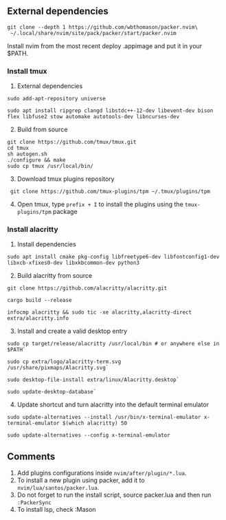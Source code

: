 ## External dependencies


```
git clone --depth 1 https://github.com/wbthomason/packer.nvim\
 ~/.local/share/nvim/site/pack/packer/start/packer.nvim
```

Install nvim from the most recent deploy .appimage and put it in your $PATH.

### Install tmux

1. External dependencies

```
sudo add-apt-repository universe
```

```
sudo apt install ripgrep clangd libstdc++-12-dev libevent-dev bison flex libfuse2 stow automake autotools-dev libncurses-dev
```

2. Build from source

```
git clone https://github.com/tmux/tmux.git
cd tmux
sh autogen.sh
./configure && make
sudo cp tmux /usr/local/bin/
```

3. Download tmux plugins repository

```
 git clone https://github.com/tmux-plugins/tpm ~/.tmux/plugins/tpm
```

4. Open tmux, type `prefix + I` to install the plugins using the `tmux-plugins/tpm` package

### Install alacritty

1. Install dependencies

```
sudo apt install cmake pkg-config libfreetype6-dev libfontconfig1-dev libxcb-xfixes0-dev libxkbcommon-dev python3
```

2. Build alacritty from source

```
git clone https://github.com/alacritty/alacritty.git
```

```
cargo build --release
```

```
infocmp alacritty && sudo tic -xe alacritty,alacritty-direct extra/alacritty.info
```

3. Install and create a valid desktop entry

```
sudo cp target/release/alacritty /usr/local/bin # or anywhere else in $PATH`
```

```
sudo cp extra/logo/alacritty-term.svg /usr/share/pixmaps/Alacritty.svg`
```

```
sudo desktop-file-install extra/linux/Alacritty.desktop`
```

```
sudo update-desktop-database`
```

4. Update shortcut and turn alacritty into the default terminal emulator


```
sudo update-alternatives --install /usr/bin/x-terminal-emulator x-terminal-emulator $(which alacritty) 50
```

```
sudo update-alternatives --config x-terminal-emulator
```


## Comments

1. Add plugins configurations inside ```nvim/after/plugin/*.lua```.
2. To install a new plugin using packer, add it to ```nvim/lua/santos/packer.lua```.
3. Do not forget to run the install script, source packer.lua and then run ```:PackerSync```
4. To install lsp, check :Mason

